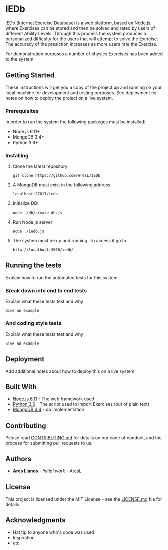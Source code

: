 # IEDb

IEDb (Internet Exercise Database) is a web platform, based on Node.js, where Exercises can be stored and then be solved and rated by users of different Ability Levels.
Through this process the system produces a personalized difficulty for the users that will attempt to solve the Exercise.
The accuracy of the presiction increases as more users rate the Exercise.

For demonstration purposes a number of physics Exercises has been added to the system. 

## Getting Started

These instructions will get you a copy of the project up and running on your local machine for development and testing purposes. See deployment for notes on how to deploy the project on a live system.

### Prerequisites

In order to run the system the following packeges must be installed:

* Node.js 6.11+
* MongoDB 3.4+
* Python 3.6+

### Installing

1. Clone the latest repository:
	
	```
	git clone https://github.com/AresL/IEDb
	```

2. A MongoDB must exist in the following address:
	
	```
	localhost:27017/iedb
	```

3. Initialize DB:
	
	```
	node ./db/create_db.js
	```

4. Run Node.js server:
	
	```
	node ./iedb.js
	```

5. The system must be up and running. To access it go to:

	```
	http://localhost:3000/iedb/
	```

## Running the tests

Explain how to run the automated tests for this system

### Break down into end to end tests

Explain what these tests test and why

```
Give an example
```

### And coding style tests

Explain what these tests test and why

```
Give an example
```

## Deployment

Add additional notes about how to deploy this on a live system

## Built With

* [Node.js 6.11](https://nodejs.org/en/blog/release/v6.11.0/) - The web framework used
* [Python 3.6](https://docs.python.org/3.6/whatsnew/3.6.html) - The script used to import Exercises (out of plain text)
* [MongoDB 3.4](https://www.mongodb.com/mongodb-3.4) - db implementation

## Contributing

Please read [CONTRIBUTING.md](https://gist.github.com/PurpleBooth/b24679402957c63ec426) for details on our code of conduct, and the process for submitting pull requests to us.

## Authors

* **Ares Lianos** - *Initial work* - [AresL](https://github.com/AresL)

## License

This project is licensed under the MIT License - see the [LICENSE.md](LICENSE.md) file for details

## Acknowledgments

* Hat tip to anyone who's code was used
* Inspiration
* etc

